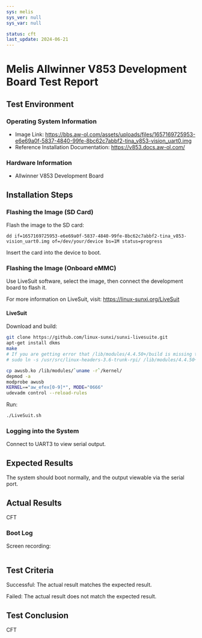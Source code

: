 ```yaml
---
sys: melis
sys_ver: null
sys_var: null

status: cft
last_update: 2024-06-21
---
```


# Melis Allwinner V853 Development Board Test Report

## Test Environment

### Operating System Information

- Image Link: https://bbs.aw-ol.com/assets/uploads/files/1657169725953-e6e69a0f-5837-4840-99fe-8bc62c7abbf2-tina_v853-vision_uart0.img
- Reference Installation Documentation: https://v853.docs.aw-ol.com/

### Hardware Information

- Allwinner V853 Development Board

## Installation Steps

### Flashing the Image (SD Card)

Flash the image to the SD card:
```shell
dd if=1657169725953-e6e69a0f-5837-4840-99fe-8bc62c7abbf2-tina_v853-vision_uart0.img of=/dev/your/device bs=1M status=progress
```

Insert the card into the device to boot.

### Flashing the Image (Onboard eMMC)

Use LiveSuit software, select the image, then connect the development board to flash it.

For more information on LiveSuit, visit: https://linux-sunxi.org/LiveSuit

#### LiveSuit

Download and build:
```bash
git clone https://github.com/linux-sunxi/sunxi-livesuite.git
apt-get install dkms
make
# If you are getting error that /lib/modules/4.4.50+/build is missing try adding symlink to the /usr/src/linux-headers-XXX, for example:
# sudo ln -s /usr/src/linux-headers-3.6-trunk-rpi/ /lib/modules/4.4.50+/build

cp awusb.ko /lib/modules/`uname -r`/kernel/
depmod -a
modprobe awusb
KERNEL=="aw_efex[0-9]*", MODE="0666"
udevadm control --reload-rules
```

Run:
```bash
./LiveSuit.sh
```

### Logging into the System

Connect to UART3 to view serial output.

## Expected Results

The system should boot normally, and the output viewable via the serial port.

## Actual Results

CFT

### Boot Log

Screen recording:

```log
```

## Test Criteria

Successful: The actual result matches the expected result.

Failed: The actual result does not match the expected result.

## Test Conclusion

CFT
